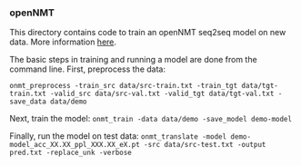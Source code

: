 ### openNMT

This directory contains code to train an openNMT seq2seq model on new data. More information [here](https://github.com/OpenNMT/OpenNMT-py#quickstart). 

The basic steps in training and running a model are done from the command line. First, preprocess the data:

`onmt_preprocess -train_src data/src-train.txt -train_tgt data/tgt-train.txt -valid_src data/src-val.txt -valid_tgt data/tgt-val.txt -save_data data/demo`

Next, train the model:
`onmt_train -data data/demo -save_model demo-model`

Finally, run the model on test data:
`onmt_translate -model demo-model_acc_XX.XX_ppl_XXX.XX_eX.pt -src data/src-test.txt -output pred.txt -replace_unk -verbose`

